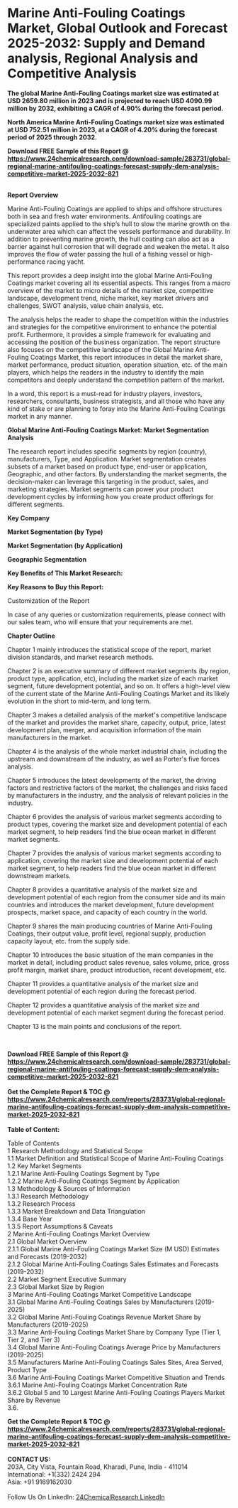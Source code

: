 <h1>Marine Anti-Fouling Coatings Market, Global Outlook and Forecast 2025-2032: Supply and Demand analysis, Regional Analysis and Competitive Analysis</h1><p><strong>The global Marine Anti-Fouling Coatings market size was estimated at USD 2659.80 million in 2023 and is projected to reach USD 4090.99 million by 2032, exhibiting a CAGR of 4.90% during the forecast period.</strong></p><p>
</p><p><strong>North America Marine Anti-Fouling Coatings market size was estimated at USD 752.51 million in 2023, at a CAGR of 4.20% during the forecast period of 2025 through 2032.</strong></p><div><b>Download FREE Sample of this Report @ 
            <a href="https://www.24chemicalresearch.com/download-sample/283731/global-regional-marine-antifouling-coatings-forecast-supply-dem-analysis-competitive-market-2025-2032-821">
            https://www.24chemicalresearch.com/download-sample/283731/global-regional-marine-antifouling-coatings-forecast-supply-dem-analysis-competitive-market-2025-2032-821</a></b></div><br><p>
</p><p><strong>Report Overview</strong></p><p>
</p><p>Marine Anti-Fouling Coatings are applied to ships and offshore structures both in sea and fresh water environments. Antifouling coatings are specialized paints applied to the ship’s hull to slow the marine growth on the underwater area which can affect the vessels performance and durability. In addition to preventing marine growth, the hull coating can also act as a barrier against hull corrosion that will degrade and weaken the metal. It also improves the flow of water passing the hull of a fishing vessel or high-performance racing yacht.</p><p>
</p><p>This report provides a deep insight into the global Marine Anti-Fouling Coatings market covering all its essential aspects. This ranges from a macro overview of the market to micro details of the market size, competitive landscape, development trend, niche market, key market drivers and challenges, SWOT analysis, value chain analysis, etc.</p><p>
</p><p>The analysis helps the reader to shape the competition within the industries and strategies for the competitive environment to enhance the potential profit. Furthermore, it provides a simple framework for evaluating and accessing the position of the business organization. The report structure also focuses on the competitive landscape of the Global Marine Anti-Fouling Coatings Market, this report introduces in detail the market share, market performance, product situation, operation situation, etc. of the main players, which helps the readers in the industry to identify the main competitors and deeply understand the competition pattern of the market.</p><p>
In a word, this report is a must-read for industry players, investors, researchers, consultants, business strategists, and all those who have any kind of stake or are planning to foray into the Marine Anti-Fouling Coatings market in any manner.</p><p>
</p><p><strong>Global Marine Anti-Fouling Coatings Market: Market Segmentation Analysis</strong></p><p>
</p><p>The research report includes specific segments by region (country), manufacturers, Type, and Application. Market segmentation creates subsets of a market based on product type, end-user or application, Geographic, and other factors. By understanding the market segments, the decision-maker can leverage this targeting in the product, sales, and marketing strategies. Market segments can power your product development cycles by informing how you create product offerings for different segments.</p><p>
</p><p><strong>Key Company</strong></p><p>
</p><p>
</p><p><strong>Market Segmentation (by Type)</strong></p><p>
</p><p>
</p><p><strong>Market Segmentation (by Application)</strong></p><p>
</p><p>
</p><p><strong>Geographic Segmentation</strong></p><p>
</p><p>
</p><p><strong>Key Benefits of This Market Research:</strong></p><p>
</p><p>
</p><p><strong>Key Reasons to Buy this Report:</strong></p><p>
</p><p>
</p><p>Customization of the Report</p><p>
In case of any queries or customization requirements, please connect with our sales team, who will ensure that your requirements are met.</p><p>
</p><p><strong>Chapter Outline</strong></p><p>
</p><p>Chapter 1 mainly introduces the statistical scope of the report, market division standards, and market research methods.</p><p>
Chapter 2 is an executive summary of different market segments (by region, product type, application, etc), including the market size of each market segment, future development potential, and so on. It offers a high-level view of the current state of the Marine Anti-Fouling Coatings Market and its likely evolution in the short to mid-term, and long term.</p><p>
Chapter 3 makes a detailed analysis of the market's competitive landscape of the market and provides the market share, capacity, output, price, latest development plan, merger, and acquisition information of the main manufacturers in the market.</p><p>
Chapter 4 is the analysis of the whole market industrial chain, including the upstream and downstream of the industry, as well as Porter's five forces analysis.</p><p>
Chapter 5 introduces the latest developments of the market, the driving factors and restrictive factors of the market, the challenges and risks faced by manufacturers in the industry, and the analysis of relevant policies in the industry.</p><p>
Chapter 6 provides the analysis of various market segments according to product types, covering the market size and development potential of each market segment, to help readers find the blue ocean market in different market segments.</p><p>
Chapter 7 provides the analysis of various market segments according to application, covering the market size and development potential of each market segment, to help readers find the blue ocean market in different downstream markets.</p><p>
Chapter 8 provides a quantitative analysis of the market size and development potential of each region from the consumer side and its main countries and introduces the market development, future development prospects, market space, and capacity of each country in the world.</p><p>
Chapter 9 shares the main producing countries of Marine Anti-Fouling Coatings, their output value, profit level, regional supply, production capacity layout, etc. from the supply side.</p><p>
Chapter 10 introduces the basic situation of the main companies in the market in detail, including product sales revenue, sales volume, price, gross profit margin, market share, product introduction, recent development, etc.</p><p>
Chapter 11 provides a quantitative analysis of the market size and development potential of each region during the forecast period.</p><p>
Chapter 12 provides a quantitative analysis of the market size and development potential of each market segment during the forecast period.</p><p>
Chapter 13 is the main points and conclusions of the report.</p><p>
 </p><div><b>Download FREE Sample of this Report @ 
            <a href="https://www.24chemicalresearch.com/download-sample/283731/global-regional-marine-antifouling-coatings-forecast-supply-dem-analysis-competitive-market-2025-2032-821">
            https://www.24chemicalresearch.com/download-sample/283731/global-regional-marine-antifouling-coatings-forecast-supply-dem-analysis-competitive-market-2025-2032-821</a></b></div><br><div><b>Get the Complete Report & TOC @ 
            <a href="https://www.24chemicalresearch.com/reports/283731/global-regional-marine-antifouling-coatings-forecast-supply-dem-analysis-competitive-market-2025-2032-821">
            https://www.24chemicalresearch.com/reports/283731/global-regional-marine-antifouling-coatings-forecast-supply-dem-analysis-competitive-market-2025-2032-821</a></b></div><br>
            <b>Table of Content:</b><p>Table of Contents<br />
1 Research Methodology and Statistical Scope<br />
1.1 Market Definition and Statistical Scope of Marine Anti-Fouling Coatings<br />
1.2 Key Market Segments<br />
1.2.1 Marine Anti-Fouling Coatings Segment by Type<br />
1.2.2 Marine Anti-Fouling Coatings Segment by Application<br />
1.3 Methodology & Sources of Information<br />
1.3.1 Research Methodology<br />
1.3.2 Research Process<br />
1.3.3 Market Breakdown and Data Triangulation<br />
1.3.4 Base Year<br />
1.3.5 Report Assumptions & Caveats<br />
2 Marine Anti-Fouling Coatings Market Overview<br />
2.1 Global Market Overview<br />
2.1.1 Global Marine Anti-Fouling Coatings Market Size (M USD) Estimates and Forecasts (2019-2032)<br />
2.1.2 Global Marine Anti-Fouling Coatings Sales Estimates and Forecasts (2019-2032)<br />
2.2 Market Segment Executive Summary<br />
2.3 Global Market Size by Region<br />
3 Marine Anti-Fouling Coatings Market Competitive Landscape<br />
3.1 Global Marine Anti-Fouling Coatings Sales by Manufacturers (2019-2025)<br />
3.2 Global Marine Anti-Fouling Coatings Revenue Market Share by Manufacturers (2019-2025)<br />
3.3 Marine Anti-Fouling Coatings Market Share by Company Type (Tier 1, Tier 2, and Tier 3)<br />
3.4 Global Marine Anti-Fouling Coatings Average Price by Manufacturers (2019-2025)<br />
3.5 Manufacturers Marine Anti-Fouling Coatings Sales Sites, Area Served, Product Type<br />
3.6 Marine Anti-Fouling Coatings Market Competitive Situation and Trends<br />
3.6.1 Marine Anti-Fouling Coatings Market Concentration Rate<br />
3.6.2 Global 5 and 10 Largest Marine Anti-Fouling Coatings Players Market Share by Revenue<br />
3.6.</p><div><b>Get the Complete Report & TOC @ 
            <a href="https://www.24chemicalresearch.com/reports/283731/global-regional-marine-antifouling-coatings-forecast-supply-dem-analysis-competitive-market-2025-2032-821">
            https://www.24chemicalresearch.com/reports/283731/global-regional-marine-antifouling-coatings-forecast-supply-dem-analysis-competitive-market-2025-2032-821</a></b></div><br><b>CONTACT US:</b><br>
            203A, City Vista, Fountain Road, Kharadi, Pune, India - 411014<br>
            International: +1(332) 2424 294<br>
            Asia: +91 9169162030 <br><br>
            Follow Us On LinkedIn: <a href="https://www.linkedin.com/company/24chemicalresearch/">24ChemicalResearch LinkedIn</a>